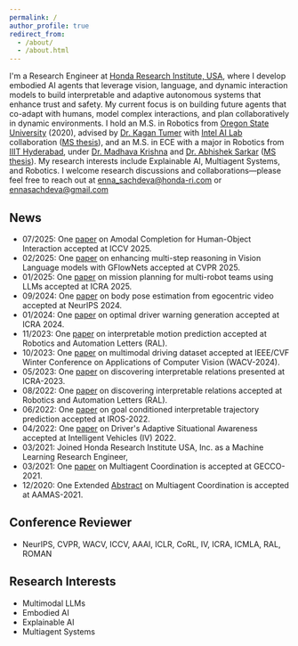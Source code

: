 ```yaml
---
permalink: /
author_profile: true
redirect_from: 
  - /about/
  - /about.html
---
```


<!---
<p align="center">
  <img src="https://github.com/EnnaSachdeva/ennasachdeva.github.io/blob/master/files/Capture.PNG?raw=true" alt="Photo" class="inline"/>
</p>
--->

I'm a Research Engineer at [Honda Research Institute, USA](https://usa.honda-ri.com/), where I develop embodied AI agents that leverage vision, language, and dynamic interaction models to build interpretable and adaptive autonomous systems that enhance trust and safety. My current focus is on building future agents that co-adapt with humans, model complex interactions, and plan collaboratively in dynamic environments. I hold an M.S. in Robotics from [Oregon State University](https://robotics.oregonstate.edu/) (2020), advised by [Dr. Kagan Tumer](http://web.engr.oregonstate.edu/~ktumer/) with [Intel AI Lab](https://www.intel.com/content/www/us/en/artificial-intelligence/researchers.html) collaboration ([MS thesis](https://ir.library.oregonstate.edu/concern/graduate_thesis_or_dissertations/44558m99c)), and an M.S. in ECE with a major in Robotics from [IIIT Hyderabad](https://www.iiit.ac.in/), under [Dr. Madhava Krishna](https://faculty.iiit.ac.in/~mkrishna/) and [Dr. Abhishek Sarkar](https://www.researchgate.net/profile/Abhishek_Sarkar4) ([MS thesis](https://www.google.com/url?sa=t&rct=j&q=&esrc=s&source=web&cd=&ved=2ahUKEwiI-JWR-8vuAhWFtJ4KHVa7Az4QFjAAegQIBBAC&url=http%3A%2F%2Fweb2py.iiit.ac.in%2Fresearch_centres%2Fpublications%2Fdownload%2Fmastersthesis.pdf.8500de55f6080e24.6d61696e2e706466.pdf&usg=AOvVaw124iKWYTP-f_KY_OKCL4V4for)). My research interests include Explainable AI, Multiagent Systems, and Robotics. I welcome research discussions and collaborations—please feel free to reach out at [enna_sachdeva@honda-ri.com](enna_sachdeva@honda-ri.com) or [ennasachdeva@gmail.com](ennasachdeva@gmail.com)

## News
* 07/2025: One [paper](https://arxiv.org/abs/2508.00427) on Amodal Completion for Human-Object Interaction accepted at ICCV 2025.
* 02/2025: One [paper](https://openaccess.thecvf.com/content/CVPR2025/html/Kang_GFlowVLM_Enhancing_Multi-step_Reasoning_in_Vision-Language_Models_with_Generative_Flow_CVPR_2025_paper.html) on enhancing multi-step reasoning in Vision Language models with GFlowNets accepted at CVPR 2025.
* 01/2025: One [paper](https://arxiv.org/pdf/2501.16539) on mission planning for multi-robot teams using LLMs accepted at ICRA 2025.
* 09/2024: One [paper](https://proceedings.neurips.cc/paper_files/paper/2024/file/633b0e871a48d542280c3ad03928e60d-Paper-Conference.pdf) on body pose estimation from egocentric video accepted at NeurIPS 2024. 
* 01/2024: One [paper](https://ieeexplore.ieee.org/abstract/document/10611250)  on optimal driver warning generation accepted at ICRA 2024.
* 11/2023: One [paper](https://ieeexplore.ieee.org/abstract/document/10356778) on interpretable motion prediction accepted at Robotics and Automation Letters (RAL).
* 10/2023: One [paper](https://arxiv.org/abs/2309.06597) on multimodal driving dataset accepted at IEEE/CVF Winter Conference on Applications of Computer Vision (WACV-2024).
* 05/2023: One [paper](https://ieeexplore.ieee.org/document/9894686) on discovering interpretable relations presented at ICRA-2023.
* 08/2022: One [paper](https://ieeexplore.ieee.org/document/9894686) on discovering interpretable relations accepted at Robotics and Automation Letters (RAL).
* 06/2022: One [paper](https://arxiv.org/pdf/2203.15112.pdf) on goal conditioned interpretable trajectory prediction accepted at IROS-2022.
* 04/2022: One [paper](https://ieeexplore.ieee.org/document/9894686) on Driver's Adaptive Situational Awareness accepted at Intelligent Vehicles (IV) 2022.
* 03/2021: Joined Honda Research Institute USA, Inc. as a Machine Learning Research Engineer, 
* 03/2021: One [paper](https://dl.acm.org/doi/10.1145/3449639.3459387) on Multiagent Coordination is accepted at GECCO-2021.
* 12/2020: One Extended [Abstract](https://www.ifaamas.org/Proceedings/aamas2021/pdfs/p1637.pdf) on Multiagent Coordination is accepted at AAMAS-2021.

## Conference Reviewer
* NeurIPS, CVPR, WACV, ICCV, AAAI, ICLR, CoRL, IV, ICRA, ICMLA, RAL, ROMAN

## Research Interests
* Multimodal LLMs
* Embodied AI
* Explainable AI
* Multiagent Systems


